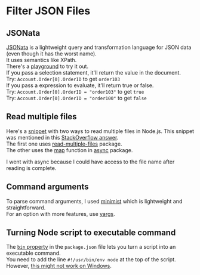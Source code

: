 # Filter JSON Files

## JSONata
[JSONata](http://docs.jsonata.org) is a lightweight query and transformation language for JSON data (even though it has the worst name).  
It uses semantics like XPath.  
There's a [playground](http://try.jsonata.org/) to try it out.  
If you pass a selection statement, it'll return the value in the document.  
Try: `Account.Order[0].OrderID`  to get `order103`  
If you pass a expression to evaluate, it'll return true or false.  
Try: `Account.Order[0].OrderID = "order103"` to get `true`  
Try: `Account.Order[0].OrderID = "order100"` to get `false`  

## Read multiple files
Here's a [snippet](https://github.com/zishon89us/node-cheat/blob/master/files/read_dir_files.js) with two ways to read multiple files in Node.js. This snippet was mentioned in this [StackOverflow answer](https://stackoverflow.com/a/35824248/463).  
The first one uses [read-multiple-files](https://github.com/shinnn/read-multiple-files) package.  
The other uses the [map](https://caolan.github.io/async/docs.html#map) function in [async](https://caolan.github.io/async/) package.  

I went with async because I could have access to the file name after reading is complete.  

## Command arguments  
To parse command arguments, I used [minimist](https://github.com/substack/minimist) which is lightweight and straightforward.  
For an option with more features, use [yargs](https://github.com/yargs/yargs).  

## Turning Node script to executable command  
The [`bin` property](https://docs.npmjs.com/files/package.json#bin) in the `package.json` file lets you turn a script into an executable command.  
You need to add the line `#!/usr/bin/env node` at the top of the script.  
However, [this might not work on Windows](https://stackoverflow.com/a/10398567/463).  